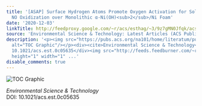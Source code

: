 ```yaml
---
title: '[ASAP] Surface Hydrogen Atoms Promote Oxygen Activation for Solar Light-Driven
  NO Oxidization over Monolithic α-Ni(OH)<sub>2</sub>/Ni Foam'
date: '2020-12-03'
linkTitle: http://feedproxy.google.com/~r/acs/esthag/~3/9z7gMN0Jfqk/acs.est.0c05635
source: 'Environmental Science & Technology: Latest Articles (ACS Publications)'
description: '<p><img src="https://pubs.acs.org/na101/home/literatum/publisher/achs/journals/content/esthag/0/esthag.ahead-of-print/acs.est.0c05635/20201203/images/medium/es0c05635_0010.gif"
  alt="TOC Graphic"/></p><div><cite>Environmental Science & Technology</cite></div><div>DOI:
  10.1021/acs.est.0c05635</div><img src="http://feeds.feedburner.com/~r/acs/esthag/~4/9z7gMN0Jfqk"
  height="1" width="1" ...'
disable_comments: true
---
```

<p><img src="https://pubs.acs.org/na101/home/literatum/publisher/achs/journals/content/esthag/0/esthag.ahead-of-print/acs.est.0c05635/20201203/images/medium/es0c05635_0010.gif" alt="TOC Graphic"/></p><div><cite>Environmental Science & Technology</cite></div><div>DOI: 10.1021/acs.est.0c05635</div><img src="http://feeds.feedburner.com/~r/acs/esthag/~4/9z7gMN0Jfqk" height="1" width="1" ...